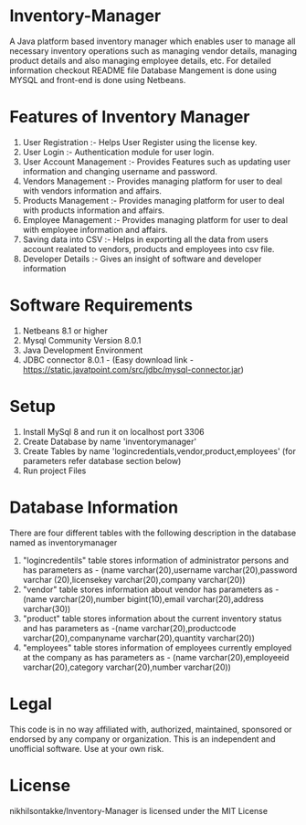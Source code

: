 # Inventory-Manager
A Java platform based inventory manager which enables user to manage all necessary inventory operations such as managing vendor details, managing product details and also managing employee details, etc. For detailed information checkout README file
Database Mangement is done using MYSQL and front-end is done using Netbeans.
# Features of Inventory Manager
1. User Registration :- Helps User Register using the license key.
2. User Login :- Authentication module for user login.
3. User Account Management :- Provides Features such as updating user information and changing username and password. 
4. Vendors Management :- Provides managing platform for user to deal with vendors information and affairs.
5. Products Management :- Provides managing platform for user to deal with products information and affairs.
6. Employee Management :- Provides managing platform for user to deal with employee information and affairs.
7. Saving data into CSV :- Helps in exporting all the data from users account realated to vendors, products and employees into csv file.
8. Developer Details :- Gives an insight of software and developer information
# Software Requirements 
1. Netbeans 8.1 or higher
2. Mysql Community Version 8.0.1
3. Java Development Environment
4. JDBC connector 8.0.1 - (Easy download link - https://static.javatpoint.com/src/jdbc/mysql-connector.jar)
# Setup
1. Install MySql 8 and run it on localhost port 3306
2. Create Database by name 'inventorymanager'
3. Create Tables by name 'logincredentials,vendor,product,employees' (for parameters refer database section below)
4. Run project Files 
# Database Information
There are four different tables with the following description in the database named as inventorymanager
1. "logincredentils" table stores information of administrator persons and has parameters as - (name varchar(20),username varchar(20),password varchar (20),licensekey varchar(20),company varchar(20))
2. "vendor" table stores information about vendor has parameters as - (name varchar(20),number bigint(10),email varchar(20),address varchar(30))
3. "product" table stores information about the current inventory status and has parameters as -(name varchar(20),productcode varchar(20),companyname varchar(20),quantity varchar(20))
4. "employees" table stores information of employees currently employed at the company as has parameters as - (name varchar(20),employeeid varchar(20),category varchar(20),number varchar(20))
# Legal
This code is in no way affiliated with, authorized, maintained, sponsored or endorsed by any company or organization. This is an independent and unofficial software. Use at your own risk.
# License 
nikhilsontakke/Inventory-Manager is licensed under the
MIT License

